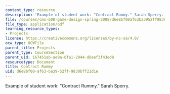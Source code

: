 ```yaml
---
content_type: resource
description: 'Example of student work: "Contract Rummy." Sarah Sperry.'
file: /courses/cms-608-game-design-spring-2008/d6e8bf00af63ba3952ff9830bff21d1e_sperry2.pdf
file_type: application/pdf
learning_resource_types:
- Projects
license: https://creativecommons.org/licenses/by-nc-sa/4.0/
ocw_type: OCWFile
parent_title: Projects
parent_type: CourseSection
parent_uid: 167451ab-ae9a-6fa1-2944-d8eef3f43ed8
resourcetype: Document
title: Contract Rummy
uid: d6e8bf00-af63-ba39-52ff-9830bff21d1e
---
```

Example of student work: "Contract Rummy." Sarah Sperry.